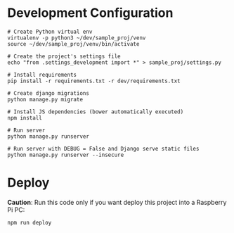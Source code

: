 # Development Configuration

```
# Create Python virtual env
virtualenv -p python3 ~/dev/sample_proj/venv
source ~/dev/sample_proj/venv/bin/activate

# Create the project's settings file
echo "from .settings_development import *" > sample_proj/settings.py

# Install requirements
pip install -r requirements.txt -r dev/requirements.txt

# Create django migrations
python manage.py migrate

# Install JS dependencies (bower automatically executed)
npm install

# Run server
python manage.py runserver

# Run server with DEBUG = False and Django serve static files
python manage.py runserver --insecure
```

# Deploy

**Caution**: Run this code only if you want deploy this project into a Raspberry Pi PC:

```npm run deploy```
